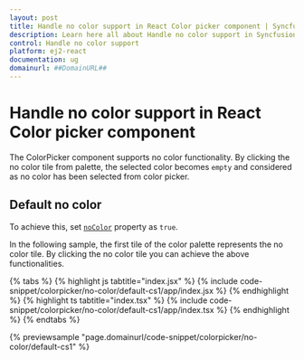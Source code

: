 ```yaml
---
layout: post
title: Handle no color support in React Color picker component | Syncfusion
description: Learn here all about Handle no color support in Syncfusion React Color picker component of Syncfusion Essential JS 2 and more.
control: Handle no color support 
platform: ej2-react
documentation: ug
domainurl: ##DomainURL##
---
```


# Handle no color support in React Color picker component

The ColorPicker component supports no color functionality. By clicking the no color tile from palette, the selected color becomes `empty` and considered as no color has been selected from color picker.

## Default no color

To achieve this, set [`noColor`](https://ej2.syncfusion.com/react/documentation/api/color-picker/#nocolor) property as `true`.

In the following sample, the first tile of the color palette represents the no color tile. By clicking the no color tile you can achieve the above functionalities.

{% tabs %}
{% highlight js tabtitle="index.jsx" %}
{% include code-snippet/colorpicker/no-color/default-cs1/app/index.jsx %}
{% endhighlight %}
{% highlight ts tabtitle="index.tsx" %}
{% include code-snippet/colorpicker/no-color/default-cs1/app/index.tsx %}
{% endhighlight %}
{% endtabs %}

 {% previewsample "page.domainurl/code-snippet/colorpicker/no-color/default-cs1" %}

<!-- markdownlint-disable -->
<!-- ## Custom no color

The following sample show the color palette with custom no color option.

{% tabs %}
{% highlight js tabtitle="index.jsx" %}
{% include code-snippet/colorpicker/no-color/custom-cs1/app/index.jsx %}
{% endhighlight %}
{% highlight ts tabtitle="index.tsx" %}
{% include code-snippet/colorpicker/no-color/custom-cs1/app/index.tsx %}
{% endhighlight %}
{% endtabs %}

 {% previewsample "page.domainurl/code-snippet/colorpicker/no-color/custom-cs1" %} -->
